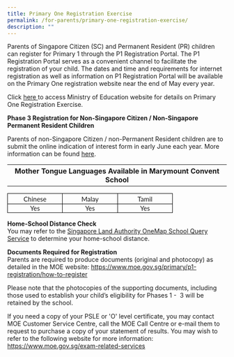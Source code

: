 ```yaml
---
title: Primary One Registration Exercise
permalink: /for-parents/primary-one-registration-exercise/
description: ""
---
```

<p>Parents of Singapore Citizen (SC) and Permanent Resident (PR) children can register for Primary 1 through the P1 Registration Portal.&nbsp;The&nbsp;P1 Registration Portal&nbsp;serves as a convenient channel to facilitate the registration of your child. The dates and time and requirements for internet registration as well as information on&nbsp;P1 Registration Portal&nbsp;will be available on the Primary One registration website near the end of May every year.</p>
<p>Click&nbsp;<a href="https://www.moe.gov.sg/primary/p1-registration" target="_blank" rel="noopener">here&nbsp;</a>to access Ministry of Education website for details on Primary One Registration Exercise.&nbsp;</p>
<p><strong>Phase 3 Registration for Non-Singapore Citizen / Non-Singapore Permanent Resident Children</strong></p>
<p>Parents of non-Singapore Citizen / non-Permanent Resident children are to submit the online indication of interest form in early June each year. More information can be found&nbsp;<a href="https://www.moe.gov.sg/primary/p1-registration/international-students" target="_blank" rel="noopener">here</a>.</p>
<table>
<tbody>
<tr>
<th style="text-align: center;" colspan="3">Mother Tongue Languages Available in Marymount Convent School</th>
</tr>
</tbody></table><table style="border-collapse:collapse;border:none;">
    <tbody>
        <tr>
            <td style="width: 83.2pt; border: 1pt solid windowtext; padding: 0in 5.4pt; height: 17.5pt; text-align: center;">
                <p style="margin-top:0in;margin-right:0in;margin-bottom:0in;margin-left:0in;line-height:normal;font-size:15px;font-family:&quot;Calibri&quot;,sans-serif;text-align:center;"><span style="font-family:&quot;Lato&quot;,sans-serif;">Chinese</span></p>
            </td>
            <td style="width: 83.25pt; border-top: 1pt solid windowtext; border-right: 1pt solid windowtext; border-bottom: 1pt solid windowtext; border-image: initial; border-left: none; padding: 0in 5.4pt; height: 17.5pt; text-align: center;">
                <p style="margin-top:0in;margin-right:0in;margin-bottom:0in;margin-left:0in;line-height:normal;font-size:15px;font-family:&quot;Calibri&quot;,sans-serif;text-align:center;"><span style="font-family:&quot;Lato&quot;,sans-serif;">Malay</span></p>
            </td>
            <td style="width: 83.25pt; border-top: 1pt solid windowtext; border-right: 1pt solid windowtext; border-bottom: 1pt solid windowtext; border-image: initial; border-left: none; padding: 0in 5.4pt; height: 17.5pt; text-align: center; vertical-align: middle;">
                <p style="margin-top:0in;margin-right:0in;margin-bottom:0in;margin-left:0in;line-height:normal;font-size:15px;font-family:&quot;Calibri&quot;,sans-serif;text-align:center;"><span style="font-family:&quot;Lato&quot;,sans-serif;">Tamil</span></p>
            </td>
        </tr>
        <tr>
            <td style="width:83.2pt;border:solid windowtext 1.0pt;border-top:  none;padding:0in 5.4pt 0in 5.4pt;height:15.15pt;">
                <p style="margin-top:0in;margin-right:0in;margin-bottom:0in;margin-left:0in;line-height:normal;font-size:15px;font-family:&quot;Calibri&quot;,sans-serif;text-align:center;"><span style="font-family:&quot;Lato&quot;,sans-serif;">Yes</span></p>
            </td>
            <td style="width:83.25pt;border-top:none;border-left:none;border-bottom:solid windowtext 1.0pt;border-right:solid windowtext 1.0pt;padding:0in 5.4pt 0in 5.4pt;height:15.15pt;">
                <p style="margin-top:0in;margin-right:0in;margin-bottom:0in;margin-left:0in;line-height:normal;font-size:15px;font-family:&quot;Calibri&quot;,sans-serif;text-align:center;"><span style="font-family:&quot;Lato&quot;,sans-serif;">Yes</span></p>
            </td>
            <td style="width:83.25pt;border-top:none;border-left:none;border-bottom:solid windowtext 1.0pt;border-right:solid windowtext 1.0pt;padding:0in 5.4pt 0in 5.4pt;height:15.15pt;">
                <p style="margin-top:0in;margin-right:0in;margin-bottom:0in;margin-left:0in;line-height:normal;font-size:15px;font-family:&quot;Calibri&quot;,sans-serif;text-align:center;"><span style="font-family:&quot;Lato&quot;,sans-serif;">Yes</span></p>
            </td>
        </tr>
    </tbody>
</table>


<p><strong>Home-School Distance Check<br></strong>You may refer to the&nbsp;<a href="https://www.onemap.sg/main/v2/schoolquerymenu" target="">Singapore Land Authority OneMap School Query Service</a>&nbsp;to determine your home-school distance.</p>
<p><strong>Documents Required for Registration<br></strong>Parents are required to produce documents (original and photocopy) as detailed in the MOE website:&nbsp;<a href="https://www.moe.gov.sg/primary/p1-registration/how-to-register" target="_blank" rel="noopener">https://www.moe.gov.sg/primary/p1-registration/how-to-register</a></p>
<p>Please note that the photocopies of the supporting documents, including those used to establish your child’s eligibility for Phases 1 -&nbsp; 3 will be retained by the school.</p>
<p>If you need a copy of your PSLE or 'O' level certificate, you may contact MOE Customer Service Centre, call the MOE Call Centre or e-mail them to request to purchase a copy of your statement of results. You may wish to refer to the following website for more information: <a href="https://www.moe.gov.sg/exam-related-services" target="_blank" rel="noopener">https://www.moe.gov.sg/exam-related-services</a></p>